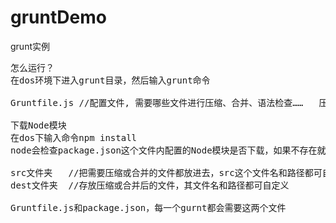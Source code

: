 # gruntDemo
grunt实例
<pre>
怎么运行？
在dos环境下进入grunt目录，然后输入grunt命令

Gruntfile.js //配置文件, 需要哪些文件进行压缩、合并、语法检查……   压缩、合并或语法检查功能（模块），这些Node模块在package.json内必须要有。

下载Node模块
在dos下输入命令npm install
node会检查package.json这个文件内配置的Node模块是否下载，如果不存在就下载下来，存入或创建node_modules文件夹内。

src文件夹   //把需要压缩或合并的文件都放进去，src这个文件名和路径都可自定义
dest文件夹  //存放压缩或合并后的文件，其文件名和路径都可自定义

Gruntfile.js和package.json，每一个gurnt都会需要这两个文件

</pre>
